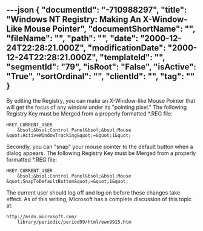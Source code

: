 ---json
{
  "documentId": "-710988297",
  "title": "Windows NT Registry: Making An X-Window-Like Mouse Pointer",
  "documentShortName": "",
  "fileName": "",
  "path": "",
  "date": "2000-12-24T22:28:21.000Z",
  "modificationDate": "2000-12-24T22:28:21.000Z",
  "templateId": "",
  "segmentId": "79",
  "isRoot": "False",
  "isActive": "True",
  "sortOrdinal": "",
  "clientId": "",
  "tag": ""
}
---

By editing the Registry, you can make an X-Window-like Mouse Pointer that will get the focus of any window under its &quot;pointing pixel.&quot; The following Registry Key must be Merged from a properly formatted *.REG file:

    HKEY_CURRENT_USER
        &bsol;&bsol;Control Panel&bsol;&bsol;Mouse            &quot;ActiveWindowTracking&quot;=&quot;1&quot;

Secondly, you can &quot;snap&quot; your mouse pointer to the default button when a dialog appears. The following Registry Key must be Merged from a properly formatted *.REG file:

    HKEY_CURRENT_USER
        &bsol;&bsol;Control Panel&bsol;&bsol;Mouse            &quot;SnapToDefaultButton&quot;=&quot;1&quot;

The current user should log off and log on before these changes take effect. As of this writing, Microsoft has a complete discussion of this topic at:

    http://msdn.microsoft.com/
        library/periodic/period99/html/ewn9915.htm
